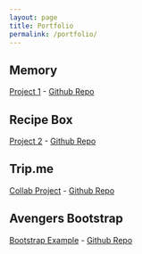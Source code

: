 ```yaml
---
layout: page
title: Portfolio
permalink: /portfolio/
---
```


<div class="project">
<h2>Memory</h2>
<a href="http://ryan-321.github.io/Memory/">Project 1</a> -
<a href="https://github.com/Ryan-321/Memory">Github Repo</a>
</div>

<div class="project">
<h2>Recipe Box</h2>
<a href="https://wdi-recipe-box.herokuapp.com/">Project 2</a> -
<a href="https://github.com/Ryan-321/recipe_box">Github Repo</a>
</div>

<div class="project">
<h2>Trip.me</h2>
<a href="https://trip-me.herokuapp.com/">Collab Project</a> -
<a href="https://github.com/alexbannon/trip.me">Github Repo</a>
</div>

<div class="project">
<h2>Avengers Bootstrap</h2>
<a href="https://avengersrails.herokuapp.com">Bootstrap Example</a> -
<a href="https://github.com/Ryan-321/avengers-bootstrap">Github Repo</a>
</div>
